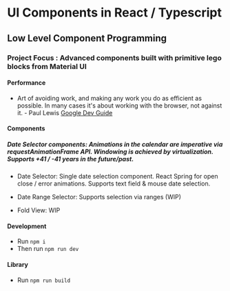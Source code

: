 # UI Components in React / Typescript

## Low Level Component Programming

### Project Focus : Advanced components built with primitive lego blocks from Material UI

#### Performance

- Art of avoiding work, and making any work you do as efficient as possible. In many cases it's about working with the browser, not against it. - Paul Lewis [Google Dev Guide](https://developers.google.com/web/fundamentals/performance/rendering/)

#### Components

##### Date Selector components: Animations in the calendar are imperative via requestAnimationFrame API. Windowing is achieved by virtualization. Supports +41 / -41 years in the future/past.

- Date Selector: Single date selection component. React Spring for open close / error animations. Supports text field & mouse date selection.

- Date Range Selector: Supports selection via ranges (WIP)

- Fold View: WIP

#### Development

- Run `npm i`
- Then run `npm run dev`

#### Library

- Run `npm run build`
